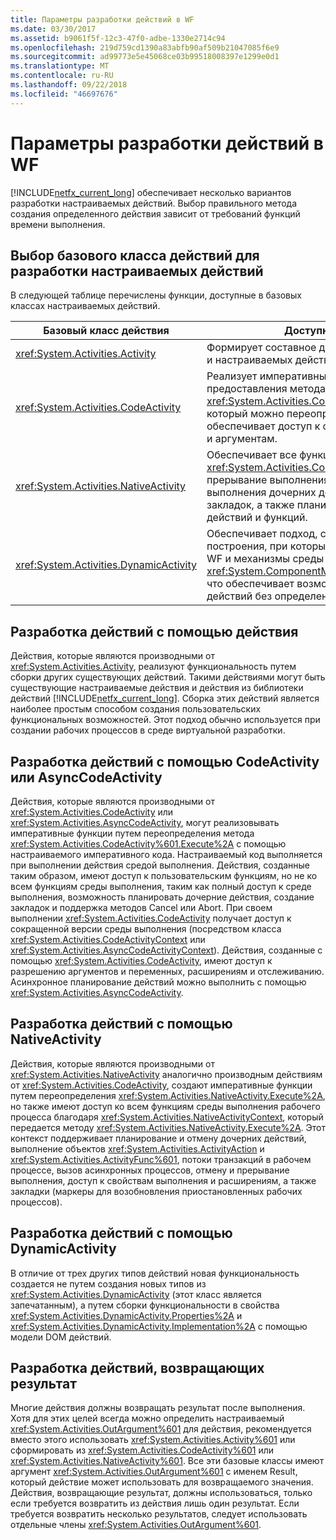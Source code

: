 ```yaml
---
title: Параметры разработки действий в WF
ms.date: 03/30/2017
ms.assetid: b9061f5f-12c3-47f0-adbe-1330e2714c94
ms.openlocfilehash: 219d759cd1390a83abfb90af509b21047085f6e9
ms.sourcegitcommit: ad99773e5e45068ce03b99518008397e1299e0d1
ms.translationtype: MT
ms.contentlocale: ru-RU
ms.lasthandoff: 09/22/2018
ms.locfileid: "46697676"
---
```

# <a name="activity-authoring-options-in-wf"></a>Параметры разработки действий в WF
[!INCLUDE[netfx_current_long](../../../includes/netfx-current-long-md.md)] обеспечивает несколько вариантов разработки настраиваемых действий. Выбор правильного метода создания определенного действия зависит от требований функций времени выполнения.  
  
## <a name="deciding-which-base-activity-class-to-use-for-authoring-custom-activities"></a>Выбор базового класса действий для разработки настраиваемых действий  
 В следующей таблице перечислены функции, доступные в базовых классах настраиваемых действий.  
  
|Базовый класс действия|Доступные функции|  
|-------------------------|------------------------|  
|<xref:System.Activities.Activity>|Формирует составное действие из групп системных и настраиваемых действий.|  
|<xref:System.Activities.CodeActivity>|Реализует императивные функции путем предоставления метода <xref:System.Activities.CodeActivity%601.Execute%2A>, который можно переопределить. Также обеспечивает доступ к отслеживанию, переменным и аргументам.|  
|<xref:System.Activities.NativeActivity>|Обеспечивает все функции <xref:System.Activities.CodeActivity>, а также прерывание выполнения действий, отмену выполнения дочерних действий, использование закладок, а также планирование действий, задач действий и функций.|  
|<xref:System.Activities.DynamicActivity>|Обеспечивает подход, схожий с DOM, к действиям построения, при которых используется конструктор WF и механизмы среды выполнения с <xref:System.ComponentModel.ICustomTypeDescriptor>, что обеспечивает возможность создания новых действий без определения новых типов.|  
  
## <a name="authoring-activities-using-activity"></a>Разработка действий с помощью действия  
 Действия, которые являются производными от <xref:System.Activities.Activity>, реализуют функциональность путем сборки других существующих действий. Такими действиями могут быть существующие настраиваемые действия и действия из библиотеки действий [!INCLUDE[netfx_current_long](../../../includes/netfx-current-long-md.md)]. Сборка этих действий является наиболее простым способом создания пользовательских функциональных возможностей. Этот подход обычно используется при создании рабочих процессов в среде виртуальной разработки.  
  
## <a name="authoring-activities-using-codeactivity-or-asynccodeactivity"></a>Разработка действий с помощью CodeActivity или AsyncCodeActivity  
 Действия, которые являются производными от <xref:System.Activities.CodeActivity> или <xref:System.Activities.AsyncCodeActivity>, могут реализовывать императивные функции путем переопределения метода <xref:System.Activities.CodeActivity%601.Execute%2A> с помощью настраиваемого императивного кода. Настраиваемый код выполняется при выполнении действия средой выполнения. Действия, созданные таким образом, имеют доступ к пользовательским функциям, но не ко всем функциям среды выполнения, таким как полный доступ к среде выполнения, возможность планировать дочерние действия, создание закладок и поддержка методов Cancel или Abort. При своем выполнении <xref:System.Activities.CodeActivity> получает доступ к сокращенной версии среды выполнения (посредством класса <xref:System.Activities.CodeActivityContext> или <xref:System.Activities.AsyncCodeActivityContext>). Действия, созданные с помощью <xref:System.Activities.CodeActivity>, имеют доступ к разрешению аргументов и переменных, расширениям и отслеживанию. Асинхронное планирование действий можно выполнить с помощью <xref:System.Activities.AsyncCodeActivity>.  
  
## <a name="authoring-activities-using-nativeactivity"></a>Разработка действий с помощью NativeActivity  
 Действия, которые являются производными от <xref:System.Activities.NativeActivity> аналогично производным действиям от <xref:System.Activities.CodeActivity>, создают императивные функции путем переопределения <xref:System.Activities.NativeActivity.Execute%2A>, но также имеют доступ ко всем функциям среды выполнения рабочего процесса благодаря <xref:System.Activities.NativeActivityContext>, который передается методу <xref:System.Activities.NativeActivity.Execute%2A>. Этот контекст поддерживает планирование и отмену дочерних действий, выполнение объектов <xref:System.Activities.ActivityAction> и <xref:System.Activities.ActivityFunc%601>, потоки транзакций в рабочем процессе, вызов асинхронных процессов, отмену и прерывание выполнения, доступ к свойствам выполнения и расширениям, а также закладки (маркеры для возобновления приостановленных рабочих процессов).  
  
## <a name="authoring-activities-using-dynamicactivity"></a>Разработка действий с помощью DynamicActivity  
 В отличие от трех других типов действий новая функциональность создается не путем создания новых типов из <xref:System.Activities.DynamicActivity> (этот класс является запечатанным), а путем сборки функциональности в свойства <xref:System.Activities.DynamicActivity.Properties%2A> и <xref:System.Activities.DynamicActivity.Implementation%2A> с помощью модели DOM действий.  
  
## <a name="authoring-activities-that-return-a-result"></a>Разработка действий, возвращающих результат  
 Многие действия должны возвращать результат после выполнения. Хотя для этих целей всегда можно определить настраиваемый <xref:System.Activities.OutArgument%601> для действия, рекомендуется вместо этого использовать <xref:System.Activities.Activity%601> или сформировать из <xref:System.Activities.CodeActivity%601> или <xref:System.Activities.NativeActivity%601>. Все эти базовые классы имеют аргумент <xref:System.Activities.OutArgument%601> с именем Result, который действие может использовать для возвращаемого значения. Действия, возвращающие результат, должны использоваться, только если требуется возвратить из действия лишь один результат. Если требуется возвратить несколько результатов, следует использовать отдельные члены <xref:System.Activities.OutArgument%601>.
